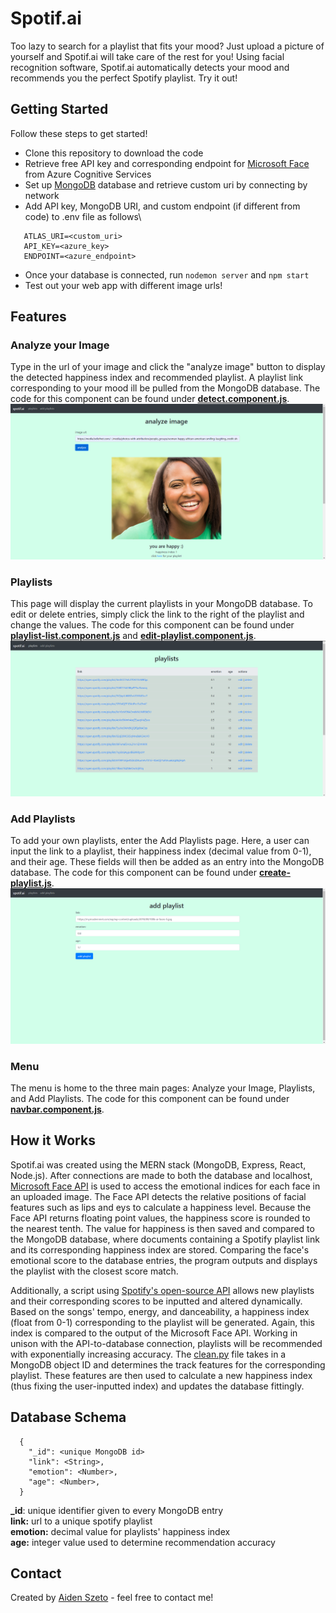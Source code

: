 # Spotif.ai
Too lazy to search for a playlist that fits your mood? Just upload a picture of yourself and Spotif.ai will take care of the rest for you! Using facial recognition software, 
Spotif.ai automatically detects your mood and recommends you the perfect Spotify playlist. Try it out!

## Getting Started
Follow these steps to get started!
- Clone this repository to download the code
- Retrieve free API key and corresponding endpoint for [Microsoft Face](https://azure.microsoft.com/en-us/services/cognitive-services/face/) from Azure Cognitive Services
- Set up [MongoDB](https://www.mongodb.com/) database and retrieve custom uri by connecting by network
- Add API key, MongoDB URI, and custom endpoint (if different from code) to .env file as follows\
 ```
    ATLAS_URI=<custom_uri>
    API_KEY=<azure_key>
    ENDPOINT=<azure_endpoint>
 ```
- Once your database is connected, run ``nodemon server`` and ``npm start``
- Test out your web app with different image urls!

## Features
### Analyze your Image
Type in the url of your image and click the "analyze image" button to display the detected happiness index and recommended playlist. A playlist link corresponding to your mood ill be pulled from the MongoDB database. The code for this component can be found under [**detect.component.js**](https://github.com/aidenszeto/Spotif.ai/blob/master/MERN/src/components/detect.component.js).\
![Analyze your Image](https://github.com/aidenszeto/Spotif.ai/blob/master/Screenshots/Annotation%202020-08-10%20000250.png)
### Playlists
This page will display the current playlists in your MongoDB database. To edit or delete entries, simply click the link to the right of the playlist and change the values. The code for this component can be found under [**playlist-list.component.js**](https://github.com/aidenszeto/Spotif.ai/blob/master/MERN/src/components/playlist-list.component.js) and [**edit-playlist.component.js**](https://github.com/aidenszeto/Spotif.ai/blob/master/MERN/src/components/edit-list.component.js).\
![Playlists](https://github.com/aidenszeto/Spotif.ai/blob/master/Screenshots/Annotation%202020-08-10%20000307.png)
### Add Playlists
To add your own playlists, enter the Add Playlists page. Here, a user can input the link to a playlist, their happiness index (decimal value from 0-1), and their age. These fields will then be added as an entry into the MongoDB database. The code for this component can be found under [**create-playlist.js**](https://github.com/aidenszeto/Spotif.ai/blob/master/MERN/src/components/create-playlist.component.js).\
![Add Playlists](https://github.com/aidenszeto/Spotif.ai/blob/master/Screenshots/Annotation%202020-08-10%20000349.png)
### Menu
The menu is home to the three main pages: Analyze your Image, Playlists, and Add Playlists. The code for this component can be found under [**navbar.component.js**](https://github.com/aidenszeto/Spotif.ai/blob/master/MERN/src/components/navbar.component.js).

## How it Works
Spotif.ai was created using the MERN stack (MongoDB, Express, React, Node.js). After connections are made to both the database and localhost, [Microsoft Face API](https://azure.microsoft.com/en-us/services/cognitive-services/face/) is used to access the emotional indices for each face in an uploaded image. The Face API detects the relative positions of facial features such as lips and eys to calculate a happiness level. Because the Face API returns floating point values, the happiness score is rounded to the nearest tenth. The value for happiness is then saved and compared to the MongoDB database, where documents containing a Spotify playlist link and its corresponding happiness index are stored. Comparing the face's emotional score to the database entries, the program outputs and displays the playlist with the closest score match.

Additionally, a script using [Spotify's open-source API](https://developer.spotify.com/documentation/web-api/) allows new playlists and their corresponding scores to be inputted and altered dynamically. Based on the songs' tempo, energy, and danceability, a happiness index (float from 0-1) corresponding to the playlist will be generated. Again, this index is compared to the output of the Microsoft Face API. Working in unison with the API-to-database connection, playlists will be recommended with exponentially increasing accuracy. The [clean.py](https://github.com/aidenszeto/Spotif.ai/blob/master/Spotify/clean.py) file takes in a MongoDB object ID and determines the track features for the corresponding playlist. These features are then used to calculate a new happiness index (thus fixing the user-inputted index) and updates the database fittingly.

## Database Schema
```
  {
    "_id": <unique MongoDB id>
    "link": <String>,
    "emotion": <Number>,
    "age": <Number>,
  }
```
**_id**: unique identifier given to every MongoDB entry\
**link:** url to a unique spotify playlist\
**emotion:** decimal value for playlists' happiness index\
**age:** integer value used to determine recommendation accuracy

## Contact
Created by [Aiden Szeto](https://www.linkedin.com/in/aidenszeto/) - feel free to contact me!

